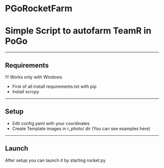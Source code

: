 # PGoRocketFarm
 
# Simple Script to autofarm TeamR in PoGo
____
## Requirements
!!! Works only with Windows
- First of all install requirements.txt with pip
- Install scrcpy
____
## Setup
- Edit config.yaml with your coordinates
- Create Template images in r_photo/ dir (You can see examples here)
____
## Launch
After setup you can launch it by starting rocket.py
